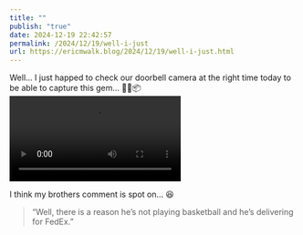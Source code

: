```yaml
---
title: ""
publish: "true"
date: 2024-12-19 22:42:57
permalink: /2024/12/19/well-i-just
url: https://ericmwalk.blog/2024/12/19/well-i-just.html
---
```


Well… I just happed to check our doorbell camera at the right time today to be able to capture this gem… 🫣🏀📦
<video controls src="https://ericmwalk.blog/uploads/2024/media.mp4"></video>

I think my brothers comment is spot on… 😆
> “Well, there is a reason he’s not playing basketball and he’s delivering for FedEx.”